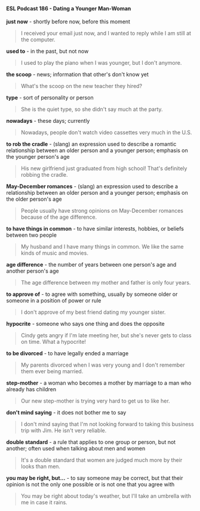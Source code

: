 #### ESL Podcast 186 - Dating a Younger Man-Woman

**just now** - shortly before now, before this moment

> I received your email just now, and I wanted to reply while I am still at the
computer.

**used to** - in the past, but not now

> I used to play the piano when I was younger, but I don't anymore.

**the scoop** - news; information that other's don't know yet

> What's the scoop on the new teacher they hired?

**type** - sort of personality or person

> She is the quiet type, so she didn't say much at the party.

**nowadays** - these days; currently

> Nowadays, people don't watch video cassettes very much in the U.S.

**to rob the cradle** - (slang) an expression used to describe a romantic
relationship between an older person and a younger person; emphasis on the
younger person's age

> His new girlfriend just graduated from high school! That's definitely robbing the
cradle.

**May-December romances** - (slang) an expression used to describe a
relationship between an older person and a younger person; emphasis on the
older person's age

> People usually have strong opinions on May-December romances because of
the age difference.

**to have things in common** - to have similar interests, hobbies, or beliefs
between two people

> My husband and I have many things in common. We like the same kinds of
music and movies.

**age difference** - the number of years between one person's age and another
person's age

> The age difference between my mother and father is only four years.

**to approve of** - to agree with something, usually by someone older or someone
in a position of power or rule

> I don't approve of my best friend dating my younger sister.

**hypocrite** - someone who says one thing and does the opposite

> Cindy gets angry if I'm late meeting her, but she's never gets to class on time.
What a hypocrite!

**to be divorced** - to have legally ended a marriage

> My parents divorced when I was very young and I don't remember them ever
being married.

**step-mother** - a woman who becomes a mother by marriage to a man who
already has children

> Our new step-mother is trying very hard to get us to like her.

**don't mind saying** - it does not bother me to say

> I don't mind saying that I'm not looking forward to taking this business trip with
Jim. He isn't very reliable.

**double standard** - a rule that applies to one group or person, but not another;
often used when talking about men and women

> It's a double standard that women are judged much more by their looks than
men.

**you may be right, but...** - to say someone may be correct, but that their opinion
is not the only one possible or is not one that you agree with

> You may be right about today's weather, but I'll take an umbrella with me in
case it rains.

